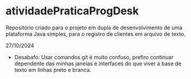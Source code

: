 # atividadePraticaProgDesk
Repositório criado para o projeto em dupla de desenvolvimento de uma plataforma Java simples, para o registro de clientes em arquivo de texto.

27/10/2024
- Desabafo: Usar comandos git é muito confuso, prefiro continuar dependente das minhas janelas e interfaces do que viver a base de texto em linhas preto e branca.